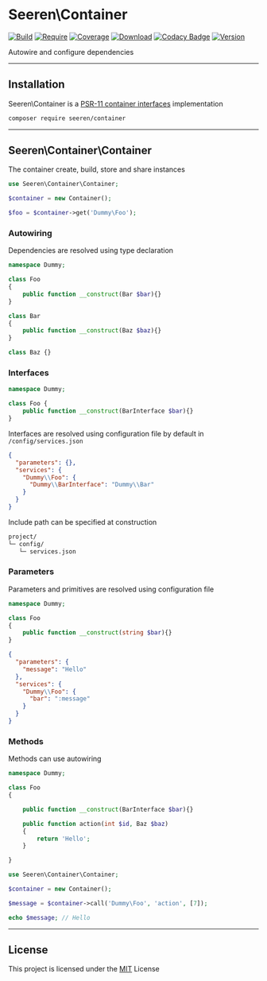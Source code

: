# Seeren\\Container

[![Build](https://app.travis-ci.com/seeren/http.svg?branch=master)](https://app.travis-ci.com/seeren/container)
[![Require](https://poser.pugx.org/seeren/container/require/php)](https://packagist.org/packages/seeren/container)
[![Coverage](https://coveralls.io/repos/github/seeren/error/badge.svg?branch=master)](https://coveralls.io/github/seeren/container?branch=master)
[![Download](https://img.shields.io/packagist/dt/seeren/container.svg)](https://packagist.org/packages/seeren/container/stats)
[![Codacy Badge](https://app.codacy.com/project/badge/Grade/c8dba7431c6e4bebbb956387fc827b0d)](https://www.codacy.com/gh/seeren/container/dashboard?utm_source=github.com&amp;utm_medium=referral&amp;utm_content=seeren/container&amp;utm_campaign=Badge_Grade)
[![Version](https://img.shields.io/packagist/v/seeren/container.svg)](https://packagist.org/packages/seeren/container)

Autowire and configure dependencies

* * *

## Installation

Seeren\\Container is a [PSR-11 container interfaces](https://github.com/php-fig/fig-standards/blob/master/accepted/PSR-11-container.md) implementation

```bash
composer require seeren/container
```
* * *

## Seeren\\Container\\Container

The container create, build, store and share instances

```php
use Seeren\Container\Container;

$container = new Container();

$foo = $container->get('Dummy\Foo');
```

### Autowiring

Dependencies are resolved using type declaration

```php
namespace Dummy;

class Foo
{
    public function __construct(Bar $bar){}
}

class Bar 
{
    public function __construct(Baz $baz){}
}

class Baz {}
```

### Interfaces

```php
namespace Dummy;

class Foo {
    public function __construct(BarInterface $bar){}
}
```

Interfaces are resolved using configuration file by default in `/config/services.json`


```json
{
  "parameters": {},
  "services": {
    "Dummy\\Foo": {
      "Dummy\\BarInterface": "Dummy\\Bar"
    }
  }
}
```

Include path can be specified at construction

```bash
project/
└─ config/
   └─ services.json
```


### Parameters

Parameters and primitives are resolved using configuration file

```php
namespace Dummy;

class Foo
{
    public function __construct(string $bar){}
}
```

```json
{
  "parameters": {
    "message": "Hello"
  },
  "services": {
    "Dummy\\Foo": {
      "bar": ":message"
    }
  }
}
```

### Methods

Methods can use autowiring

```php
namespace Dummy;

class Foo
{

    public function __construct(BarInterface $bar){}

    public function action(int $id, Baz $baz)
    {
        return 'Hello';
    }

}
```

```php
use Seeren\Container\Container;

$container = new Container();

$message = $container->call('Dummy\Foo', 'action', [7]);

echo $message; // Hello
```

* * *

## License

This project is licensed under the [MIT](./LICENSE) License
